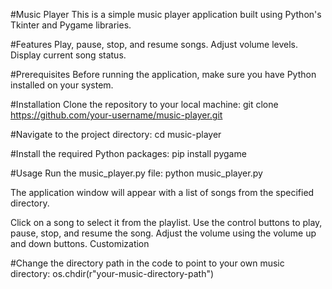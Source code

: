 #Music Player
This is a simple music player application built using Python's Tkinter and Pygame libraries.

#Features
Play, pause, stop, and resume songs.
Adjust volume levels.
Display current song status.

#Prerequisites
Before running the application, make sure you have Python installed on your system. 

#Installation
Clone the repository to your local machine:
git clone https://github.com/your-username/music-player.git

#Navigate to the project directory:
cd music-player

#Install the required Python packages:
pip install pygame

#Usage
Run the music_player.py file:
python music_player.py

The application window will appear with a list of songs from the specified directory.

Click on a song to select it from the playlist.
Use the control buttons to play, pause, stop, and resume the song.
Adjust the volume using the volume up and down buttons.
Customization

#Change the directory path in the code to point to your own music directory:
os.chdir(r"your-music-directory-path")

